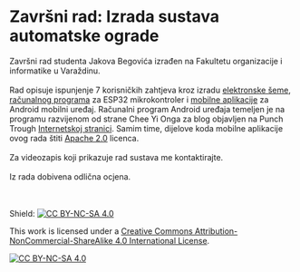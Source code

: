 # Završni rad: Izrada sustava automatske ograde
Završni rad studenta Jakova Begovića izrađen na Fakultetu organizacije i informatike u Varaždinu.
<br><br>
Rad opisuje ispunjenje 7 korisničkih zahtjeva kroz izradu [elektronske šeme](https://github.com/JakovBegovic/Zavrsni-rad-Izrada-sustava-automatske-ograde/blob/f0504f157ec1bfaa34063289cfe9e16f4040d837/Elektroni%C4%8Dka%20%C5%A1ema.pdf), [računalnog programa](https://github.com/JakovBegovic/Zavrsni-rad-Izrada-sustava-automatske-ograde/tree/f0504f157ec1bfaa34063289cfe9e16f4040d837/Kod%20mikrokontrolera) za ESP32 mikrokontroler i [mobilne aplikacije](https://github.com/JakovBegovic/Zavrsni-rad-Izrada-sustava-automatske-ograde/tree/10d7aef32c95083175669a4152b2c330000afabd/Kod%20Androida) za Android mobilni uređaj.
Računalni program Android uređaja temeljen je na programu razvijenom od strane Chee Yi Onga za blog objavljen na Punch Trough [Internetskoj stranici](https://punchthrough.com/android-ble-guide/). Samim time, dijelove koda mobilne aplikacije ovog rada štiti [Apache 2.0](https://github.com/JakovBegovic/Zavrsni-rad-Izrada-sustava-automatske-ograde/blob/1781841e6dc54f3a6b024e0f208bfd7923e00120/Kod%20Androida/LICENSE) licenca.
<br><br>
Za videozapis koji prikazuje rad sustava me kontaktirajte.
<br><br>
Iz rada dobivena odlična ocjena.


<br><br>
Shield: [![CC BY-NC-SA 4.0][cc-by-nc-sa-shield]][cc-by-nc-sa]

This work is licensed under a
[Creative Commons Attribution-NonCommercial-ShareAlike 4.0 International License][cc-by-nc-sa].

[![CC BY-NC-SA 4.0][cc-by-nc-sa-image]][cc-by-nc-sa]

[cc-by-nc-sa]: http://creativecommons.org/licenses/by-nc-sa/4.0/
[cc-by-nc-sa-image]: https://licensebuttons.net/l/by-nc-sa/4.0/88x31.png
[cc-by-nc-sa-shield]: https://img.shields.io/badge/License-CC%20BY--NC--SA%204.0-lightgrey.svg

